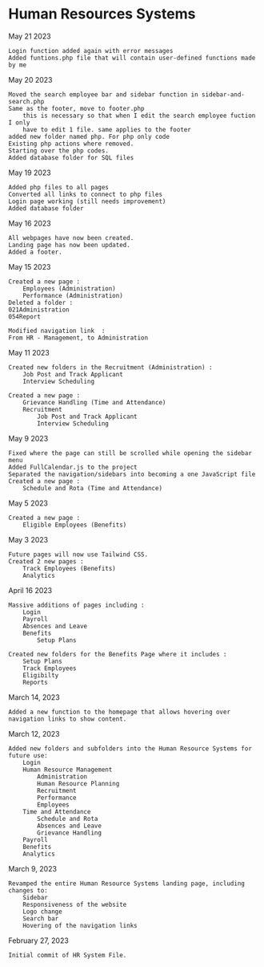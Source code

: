 # Human Resources Systems

May 21 2023

    Login function added again with error messages
    Added funtions.php file that will contain user-defined functions made by me

May 20 2023

    Moved the search employee bar and sidebar function in sidebar-and-search.php
    Same as the footer, move to footer.php 
        this is necessary so that when I edit the search employee fuction I only
        have to edit 1 file. same applies to the footer 
    added new folder named php. For php only code
    Existing php actions where removed.
    Starting over the php codes.
    Added database folder for SQL files    
    
May 19 2023

    Added php files to all pages
    Converted all links to connect to php files
    Login page working (still needs improvement)
    Added database folder

May 16 2023
    
    All webpages have now been created.
    Landing page has now been updated.
    Added a footer.

May 15 2023
    
    Created a new page :
        Employees (Administration)
        Performance (Administration)
    Deleted a folder :
    021Administration
    054Report
        
    Modified navigation link  :
    From HR - Management, to Administration

May 11 2023

    Created new folders in the Recruitment (Administration) :
        Job Post and Track Applicant
        Interview Scheduling

    Created a new page :
        Grievance Handling (Time and Attendance)
        Recruitment
            Job Post and Track Applicant
            Interview Scheduling

May 9 2023

    Fixed where the page can still be scrolled while opening the sidebar menu
    Added FullCalendar.js to the project
    Separated the navigation/sidebars into becoming a one JavaScript file
    Created a new page :
        Schedule and Rota (Time and Attendance)

May 5 2023

    Created a new page :
        Eligible Employees (Benefits)

May 3 2023

    Future pages will now use Tailwind CSS.
    Created 2 new pages :
        Track Employees (Benefits)
        Analytics

April 16 2023

    Massive additions of pages including :
        Login
        Payroll
        Absences and Leave
        Benefits
            Setup Plans

    Created new folders for the Benefits Page where it includes :
        Setup Plans
        Track Employees
        Eligibilty
        Reports

March 14, 2023

    Added a new function to the homepage that allows hovering over navigation links to show content.

March 12, 2023

    Added new folders and subfolders into the Human Resource Systems for future use:
        Login
        Human Resource Management
            Administration
            Human Resource Planning
            Recruitment
            Performance
            Employees
        Time and Attendance
            Schedule and Rota
            Absences and Leave
            Grievance Handling
        Payroll
        Benefits
        Analytics

March 9, 2023

    Revamped the entire Human Resource Systems landing page, including changes to:
        Sidebar
        Responsiveness of the website
        Logo change
        Search bar
        Hovering of the navigation links

February 27, 2023

    Initial commit of HR System File.
